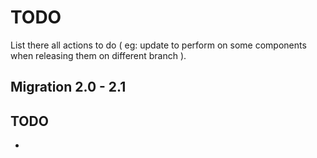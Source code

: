 # TODO

List there all actions to do ( eg: update to perform on some components when releasing them on different branch ).

## Migration 2.0 - 2.1

## TODO
- 